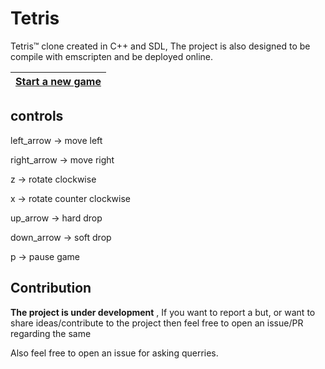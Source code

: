 # Tetris
Tetris™ clone created in C++ and SDL, The project is also designed to be compile with emscripten and be deployed online. 

| [Start a new game](https://tetrisplusplus.netlify.app/) |
| --------------------------------------- |

## controls 
left_arrow   -> move left

right_arrow  -> move right

z            -> rotate clockwise

x            -> rotate counter clockwise

up_arrow     -> hard drop

down_arrow   -> soft drop

p            -> pause game

## Contribution

**The project is under development** , If you want to report a but, or want to share ideas/contribute to the project then feel free to open an issue/PR regarding the same

Also feel free to open an issue for asking querries.
